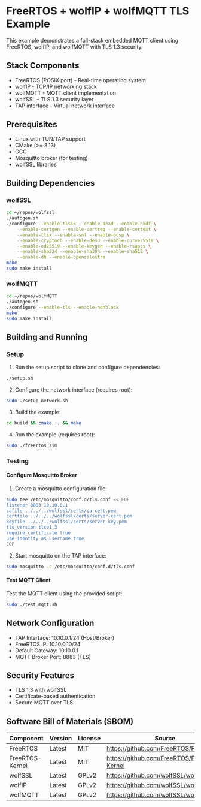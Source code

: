 # FreeRTOS + wolfIP + wolfMQTT TLS Example

This example demonstrates a full-stack embedded MQTT client using FreeRTOS, wolfIP, and wolfMQTT with TLS 1.3 security.

## Stack Components
- FreeRTOS (POSIX port) - Real-time operating system
- wolfIP - TCP/IP networking stack
- wolfMQTT - MQTT client implementation
- wolfSSL - TLS 1.3 security layer
- TAP interface - Virtual network interface

## Prerequisites
- Linux with TUN/TAP support
- CMake (>= 3.13)
- GCC
- Mosquitto broker (for testing)
- wolfSSL libraries

## Building Dependencies

### wolfSSL
```bash
cd ~/repos/wolfssl
./autogen.sh
./configure --enable-tls13 --enable-aead --enable-hkdf \
    --enable-certgen --enable-certreq --enable-certext \
    --enable-tlsx --enable-snl --enable-ocsp \
    --enable-cryptocb --enable-des3 --enable-curve25519 \
    --enable-ed25519 --enable-keygen --enable-rsapss \
    --enable-sha224 --enable-sha384 --enable-sha512 \
    --enable-dh --enable-opensslextra
make
sudo make install
```

### wolfMQTT
```bash
cd ~/repos/wolfMQTT
./autogen.sh
./configure --enable-tls --enable-nonblock
make
sudo make install
```

## Building and Running

### Setup
1. Run the setup script to clone and configure dependencies:
```bash
./setup.sh
```

2. Configure the network interface (requires root):
```bash
sudo ./setup_network.sh
```

3. Build the example:
```bash
cd build && cmake .. && make
```

4. Run the example (requires root):
```bash
sudo ./freertos_sim
```

### Testing

#### Configure Mosquitto Broker
1. Create a mosquitto configuration file:
```bash
sudo tee /etc/mosquitto/conf.d/tls.conf << EOF
listener 8883 10.10.0.1
cafile ../../../wolfssl/certs/ca-cert.pem
certfile ../../../wolfssl/certs/server-cert.pem
keyfile ../../../wolfssl/certs/server-key.pem
tls_version tlsv1.3
require_certificate true
use_identity_as_username true
EOF
```

2. Start mosquitto on the TAP interface:
```bash
sudo mosquitto -c /etc/mosquitto/conf.d/tls.conf
```

#### Test MQTT Client
Test the MQTT client using the provided script:
```bash
sudo ./test_mqtt.sh
```

## Network Configuration
- TAP Interface: 10.10.0.1/24 (Host/Broker)
- FreeRTOS IP: 10.10.0.10/24
- Default Gateway: 10.10.0.1
- MQTT Broker Port: 8883 (TLS)

## Security Features
- TLS 1.3 with wolfSSL
- Certificate-based authentication
- Secure MQTT over TLS

## Software Bill of Materials (SBOM)
| Component | Version | License | Source |
|-----------|---------|----------|---------|
| FreeRTOS | Latest | MIT | https://github.com/FreeRTOS/FreeRTOS |
| FreeRTOS-Kernel | Latest | MIT | https://github.com/FreeRTOS/FreeRTOS-Kernel |
| wolfSSL | Latest | GPLv2 | https://github.com/wolfSSL/wolfssl |
| wolfIP | Latest | GPLv2 | https://github.com/wolfSSL/wolfip |
| wolfMQTT | Latest | GPLv2 | https://github.com/wolfSSL/wolfMQTT |
